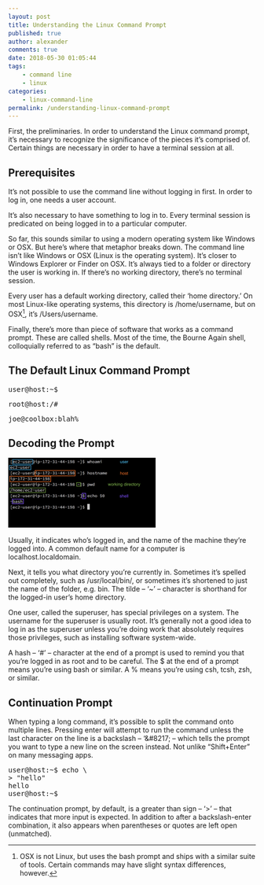 ```yaml
---
layout: post
title: Understanding the Linux Command Prompt
published: true
author: alexander
comments: true
date: 2018-05-30 01:05:44
tags:
    - command line
    - linux
categories:
    - linux-command-line
permalink: /understanding-linux-command-prompt
---
```

First, the preliminaries. In order to understand the Linux command prompt, it&#8217;s necessary to recognize the significance of the pieces it&#8217;s comprised of. Certain things are necessary in order to have a terminal session at all.

## Prerequisites

It&#8217;s not possible to use the command line without logging in first. In order to log in, one needs a user account.

It&#8217;s also necessary to have something to log in to. Every terminal session is predicated on being logged in to a particular computer.

So far, this sounds similar to using a modern operating system like Windows or OSX. But here&#8217;s where that metaphor breaks down. The command line isn&#8217;t like Windows or OSX (Linux is the operating system). It&#8217;s closer to Windows Explorer or Finder on OSX. It&#8217;s always tied to a folder or directory the user is working in. If there&#8217;s no working directory, there&#8217;s no terminal session.

Every user has a default working directory, called their &#8216;home directory.&#8217; On most Linux-like operating systems, this directory is /home/username, but on OSX[^1], it&#8217;s /Users/username.

Finally, there&#8217;s more than piece of software that works as a command prompt. These are called shells. Most of the time, the Bourne Again shell, colloquially referred to as &#8220;bash&#8221; is the default.

## The Default Linux Command Prompt

<pre><samp>user@host:~$</samp></pre>

<pre><samp>root@host:/#</samp></pre>

<pre><samp>joe@coolbox:blah%</samp></pre>

## Decoding the Prompt

[![](assets/ec2-prompt-300x142.png)](assets/ec2-prompt.png)

Usually, it indicates who&#8217;s logged in, and the name of the machine they&#8217;re logged into. A common default name for a computer is localhost.localdomain.

Next, it tells you what directory you&#8217;re currently in. Sometimes it&#8217;s spelled out completely, such as /usr/local/bin/, or sometimes it&#8217;s shortened to just the name of the folder, e.g. bin. The tilde &#8211; &#8216;~&#8217; &#8211; character is shorthand for the logged-in user&#8217;s home directory.

One user, called the superuser, has special privileges on a system. The username for the superuser is usually root. It&#8217;s generally not a good idea to log in as the superuser unless you&#8217;re doing work that absolutely requires those privileges, such as installing software system-wide.

A hash &#8211; &#8216;#&#8217; &#8211; character at the end of a prompt is used to remind you that you&#8217;re logged in as root and to be careful. The $ at the end of a prompt means you&#8217;re using bash or similar. A % means you&#8217;re using csh, tcsh, zsh, or similar.

## Continuation Prompt

When typing a long command, it&#8217;s possible to split the command onto multiple lines. Pressing enter will attempt to run the command unless the last character on the line is a backslash &#8211; &#8216;\&#8217; &#8211; which tells the prompt you want to type a new line on the screen instead. Not unlike &#8220;Shift+Enter&#8221; on many messaging apps.

<pre><samp>user@host:~$ echo \
&gt;</samp> <kbd>"hello"</kbd>
<samp>hello
user@host:~$</samp></pre>


The continuation prompt, by default, is a greater than sign &#8211; &#8216;>&#8217; &#8211; that indicates that more input is expected. In addition to after a backslash-enter combination, it also appears when parentheses or quotes are left open (unmatched).

[^1]: OSX is not Linux, but uses the bash prompt and ships with a similar suite of tools. Certain commands may have slight syntax differences, however.

